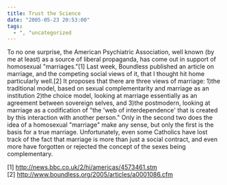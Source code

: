 ```yaml
---
title: Trust the Science
date: "2005-05-23 20:53:00"
tags:
  - ", "uncategorized
---
```

<p>To no one surprise, the American Psychiatric Association, well
known (by me at least) as a source of liberal propaganda, has come
out in support of homosexual "marriages."[1] Last week, Boundless
published an article on marriage, and the competing social views
of it, that I thought hit home particularly well.[2] It proposes
that there are three views of marriage: 1)the traditional model,
based on sexual complementarity and marriage as an institution
2)the choice model, looking at marriage essentially as an agreement
between sovereign selves, and 3)the postmodern, looking at marriage
as a codification of "the 'web of interdependence' that is created
by this interaction with another person."  Only in the second
two does the idea of a homosexual "marriage" make any sense, but
only the first is the basis for a true marriage.  Unfortunately,
even some Catholics have lost track of the fact that marriage is
more than just a social contract, and even more have forgotten or
rejected the concept of the sexes being complementary.</p>

[1] http://news.bbc.co.uk/2/hi/americas/4573461.stm <br  /> [2]
http://www.boundless.org/2005/articles/a0001086.cfm

